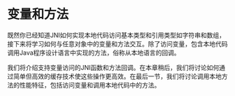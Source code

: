 # 变量和方法

既然你已经知道JNI如何实现本地代码访问基本类型和引用类型如字符串和数组，接下来将学习如何与任意对象中的变量和方法交互。除了访问变量，包含本地代码调用Java程序设计语言中实现的方法，俗称从本地语言的回调。

我们将介绍支持变量访问的JNI函数和方法回调。在本章稍后，我们将讨论如何通过简单但高效的缓存技术使这些操作更高效。在最后一节，我们将讨论调用本地方法的性能特征，包括访问变量和调用本地代码中的方法。

